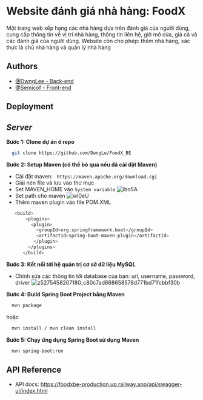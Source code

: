 # Website đánh giá nhà hàng: FoodX
Một trang web xếp hạng các nhà hàng dựa trên đánh giá của người dùng, cung cấp thông tin về vị trí nhà hàng, thông tin liên hệ, giờ mở cửa, giá cả và các đánh giá của người dùng. Website còn cho phép: thêm nhà hàng, xác thực là chủ nhà hàng và quản lý nhà hàng


## Authors

- [@DwngLee - Back-end](https://github.com/DwngLee)
- [@Semicof - Front-end](https://github.com/Semicof)


## Deployment
## ***Server***


**Bước 1: Clone dự án ở repo**

```bash
  git clone https://github.com/DwngLe/FoodX_BE
```
**Bước 2: Setup Maven (có thể bỏ qua nếu đã cài đặt Maven)**
- Cài đặt maven: ` https://maven.apache.org/download.cgi`
- Giải nén file và lưu vào thư mục
- Set MAVEN_HOME vào `System variable`
![ibo5A](https://github.com/DwngLee/Project-IOT/assets/156188368/8aadced8-9f5c-4a09-9007-b2ddc2b909ff)
- Set path cho maven
![wl0eU](https://github.com/DwngLee/Project-IOT/assets/156188368/e9850992-7115-4b4e-a9cf-e297ab476fd3)
- Thêm maven plugin vào file POM.XML
```bash
   <build>
       <plugins>
         <plugin>
           <groupId>org.springframework.boot</groupId>
           <artifactId>spring-boot-maven-plugin</artifactId>
          </plugin>
        </plugins>
      </build>
```
**Bước 3: Kết nối tới hệ quản trị cơ sở dữ liệu MySQL**
- Chỉnh sửa các thông tin tới database của bạn: url, username, password, driver
![z5275458207180_c80c7ad668658578d771bd71fcbbf30b](https://github.com/DwngLee/Project-IOT/assets/156188368/3d9eaea9-8cc3-4e8d-80b6-b83f0e79f7d1)


**Bước 4: Build Spring Boot Project bằng Maven**
```bash
  mvn package
```
hoặc
```bash
  mvn install / mvn clean install
```
**Bước 5: Chạy ứng dụng Spring Boot sử dụng Maven**
```bash
  mvn spring-boot:run
```




## API Reference

- API docs: https://foodxbe-production.up.railway.app/api/swagger-ui/index.html

